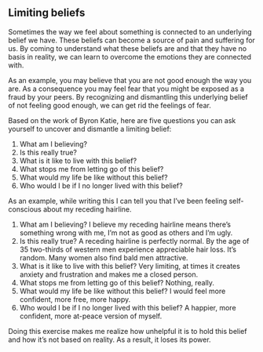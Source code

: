 ## Limiting beliefs

Sometimes the way we feel about something is connected to an underlying belief we have. These beliefs can become a source of pain and suffering for us. By coming to understand what these beliefs are and that they have no basis in reality, we can learn to overcome the emotions they are connected with.

As an example, you may believe that you are not good enough the way you are. As a consequence you may feel fear that you might be exposed as a fraud by your peers. By recognizing and dismantling this underlying belief of not feeling good enough, we can get rid the feelings of fear.

Based on the work of Byron Katie, here are five questions you can ask yourself to uncover and dismantle a limiting belief:

1. What am I believing?
2. Is this really true?
3. What is it like to live with this belief?
4. What stops me from letting go of this belief?
5. What would my life be like without this belief?
6. Who would I be if I no longer lived with this belief?

As an example, while writing this I can tell you that I’ve been feeling self-conscious about my receding hairline.

1. What am I believing?
	I believe my receding hairline means there’s something wrong with me, I’m not as good as others and I’m ugly.
2. Is this really true?
	A receding hairline is perfectly normal. By the age of 35 two-thirds of western men experience appreciable hair loss. It’s random. Many women also find bald men attractive.
3. What is it like to live with this belief?
	Very limiting, at times it creates anxiety and frustration and makes me a closed person.
4. What stops me from letting go of this belief?
	Nothing, really.
5. What would my life be like without this belief?
	I would feel more confident, more free, more happy.
6. Who would I be if I no longer lived with this belief?
	A happier, more confident, more at-peace version of myself.

Doing this exercise makes me realize how unhelpful it is to hold this belief and how it’s not based on reality. As a result, it loses its power.